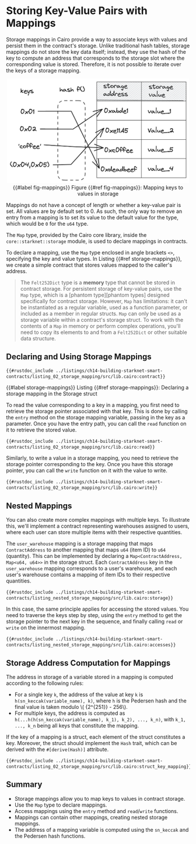 # Storing Key-Value Pairs with Mappings

Storage mappings in Cairo provide a way to associate keys with values and persist them in the contract's storage. Unlike traditional hash tables, storage mappings do not store the key data itself; instead, they use the hash of the key to compute an address that corresponds to the storage slot where the corresponding value is stored. Therefore, it is not possible to iterate over the keys of a storage mapping.

<div align="center">
    <img src="mappings.png" alt="mappings" width="500px"/>
<div align="center">
    </div>
    {{#label fig-mappings}}
    <span class="caption">Figure {{#ref fig-mappings}}: Mapping keys to values in storage</span>
</div>

Mappings do not have a concept of length or whether a key-value pair is set. All values are by default set to 0. As such, the only way to remove an entry from a mapping is to set its value to the default value for the type, which would be `0` for the `u64` type.

The `Map` type, provided by the Cairo core library, inside the `core::starknet::storage` module, is used to declare mappings in contracts.

To declare a mapping, use the `Map` type enclosed in angle brackets `<>`, specifying the key and value types. In Listing {{#ref storage-mappings}}, we create a simple contract that stores values mapped to the caller's address.

> The `Felt252Dict` type is a **memory** type that cannot be stored in contract storage. For persistent storage of key-value pairs, use the `Map` type, which is a [phantom type][phantom types] designed specifically for contract storage. However, `Map` has limitations: it can't be instantiated as a regular variable, used as a function parameter, or included as a member in regular structs. `Map` can only be used as a storage variable within a contract's storage struct. To work with the contents of a `Map` in memory or perform complex operations, you'll need to copy its elements to and from a `Felt252Dict` or other suitable data structure.

## Declaring and Using Storage Mappings

<!-- TODO PHANTOM TYPES -->
<!-- [phantom types]: ./ch11-03-intro-to-phantom-data.html -->

```cairo, noplayground
{{#rustdoc_include ../listings/ch14-building-starknet-smart-contracts/listing_02_storage_mapping/src/lib.cairo:contract}}
```

{{#label storage-mappings}}
<span class="caption">Listing {{#ref storage-mappings}}: Declaring a storage mapping in the Storage struct</span>

To read the value corresponding to a key in a mapping, you first need to retrieve the storage pointer associated with that key. This is done by calling the `entry` method on the storage mapping variable, passing in the key as a parameter. Once you have the entry path, you can call the `read` function on it to retrieve the stored value.

```cairo, noplayground
{{#rustdoc_include ../listings/ch14-building-starknet-smart-contracts/listing_02_storage_mapping/src/lib.cairo:read}}
```

Similarly, to write a value in a storage mapping, you need to retrieve the storage pointer corresponding to the key. Once you have this storage pointer, you can call the `write` function on it with the value to write.

```cairo, noplayground
{{#rustdoc_include ../listings/ch14-building-starknet-smart-contracts/listing_02_storage_mapping/src/lib.cairo:write}}
```

## Nested Mappings

You can also create more complex mappings with multiple keys. To illustrate this, we'll implement a contract representing warehouses assigned to users, where each user can store multiple items with their respective quantities.

The `user_warehouse` mapping is a storage mapping that maps `ContractAddress` to another mapping that maps `u64` (item ID) to `u64` (quantity). This can be implemented by declaring a `Map<ContractAddress, Map<u64, u64>>` in the storage struct. Each `ContractAddress` key in the `user_warehouse` mapping corresponds to a user's warehouse, and each user's warehouse contains a mapping of item IDs to their respective quantities.

```cairo, noplayground
{{#rustdoc_include ../listings/ch14-building-starknet-smart-contracts/listing_nested_storage_mapping/src/lib.cairo:storage}}
```

In this case, the same principle applies for accessing the stored values. You need to traverse the keys step by step, using the `entry` method to get the storage pointer to the next key in the sequence, and finally calling `read` or `write` on the innermost mapping.

```cairo, noplayground
{{#rustdoc_include ../listings/ch14-building-starknet-smart-contracts/listing_nested_storage_mapping/src/lib.cairo:accesses}}
```

## Storage Address Computation for Mappings

The address in storage of a variable stored in a mapping is computed according to the following rules:

- For a single key `k`, the address of the value at key `k` is `h(sn_keccak(variable_name), k)`, where `h` is the Pedersen hash and the final value is taken modulo \\( {2^{251}} - 256\\).
- For multiple keys, the address is computed as `h(...h(h(sn_keccak(variable_name), k_1), k_2), ..., k_n)`, with `k_1, ..., k_n` being all keys that constitute the mapping.

If the key of a mapping is a struct, each element of the struct constitutes a key. Moreover, the struct should implement the `Hash` trait, which can be derived with the `#[derive(Hash)]` attribute.

```cairo, noplayground
{{#rustdoc_include ../listings/ch14-building-starknet-smart-contracts/listing_02_storage_mapping/src/lib.cairo:struct_key_mapping}}
```

## Summary

- Storage mappings allow you to map keys to values in contract storage.
- Use the `Map` type to declare mappings.
- Access mappings using the `entry` method and `read`/`write` functions.
- Mappings can contain other mappings, creating nested storage mappings.
- The address of a mapping variable is computed using the `sn_keccak` and the Pedersen hash functions.
